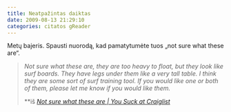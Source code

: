 ```yaml
---
title: Neatpažintas daiktas
date: 2009-08-13 21:29:10
categories: citatos gReader
---
```


Metų bajeris. Spausti nuorodą, kad pamatytumėte tuos „not sure what these are“.

> *Not sure what these are, they are too heavy to float, but they look like surf boards. They have legs under them like a very tall table. I think they are some sort of surf training tool. If you would like one or both of them, please let me know if you would like them.*
>
> **iš *[Not sure what these are | You Suck at Craiglist](http://www.yousuckatcraigslist.com/?p=2728)*
